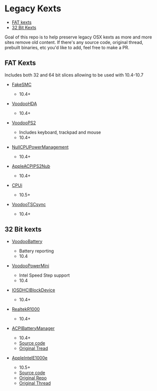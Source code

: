 # Legacy Kexts

* [FAT kexts](#fat-kexts)
* [32 Bit Kexts](#32-bit-kexts)

Goal of this repo is to help preserve legacy OSX kexts as more and more sites remove old content. If there's any source code, original thread, prebuilt binaries, etc you'd like to add, feel free to make a PR.

## FAT Kexts
Includes both 32 and 64 bit slices allowing to be used with 10.4-10.7

* [FakeSMC](/FAT/Zip/fakesmc.kext.zip)
  * 10.4+

* [VoodooHDA](/FAT/Zip/VoodooHDA.kext.zip)
  * 10.4+

* [VoodooPS2](/FAT/Zip/VoodooPS2Controller.kext.zip)
  * Includes keyboard, trackpad and mouse
  * 10.4+
  
* [NullCPUPowerManagement](/FAT/Zip/NullCPUPowerManagement.kext.zip)
  * 10.4+
  
* [AppleACPIPS2Nub](/FAT/Zip/AppleACPIPS2Nub.kext.zip)
  * 10.4+
  
* [CPUi](/FAT/Zip/CPUi.kext.zip)
  * 10.5+

* [VoodooTSCsync](/FAT/Zip/VoodooTSCSync.kext.zip)
  * 10.4+

## 32 Bit kexts

* [VoodooBattery](/32Bit-only/Zip/VoodooBattery.kext.zip)
  * Battery reporting
  * 10.4

* [VoodooPowerMini](/32Bit-only/Zip/VoodooPowerMini.kext.zip)
  * Intel Speed Step support
  * 10.4
  
* [IOSDHCIBlockDevice](/32Bit-only/Zip/IOSDHCIBlockDevice.kext.zip)
  * 10.4+

* [RealtekR1000](/32Bit-only/Zip/RealtekR1000.kext.zip)
  * 10.4+

* [ACPIBatteryManager](/32Bit-only/Zip/AppleACPIBatteryManager.kext.zip)
  * 10.4+
  * [Source code](/32Bit-only/AppleACPIBatteryManager-Source-Code/)
  * [Original Tread](https://www.insanelymac.com/forum/topic/114105-appleacpibatterymanager-for-tiger-and-leopard/)

* [AppleIntelE1000e](/32Bit-only/Zip/AppleIntelE1000e.kext.zip)
  * 10.5+
  * [Source code](/32Bit-only/AppleIntelE1000e-Source-Code/)
  * [Original Repo](https://sourceforge.net/p/osx86drivers/)
  * [Original Thread](https://www.insanelymac.com/forum/topic/205771-appleintele1000ekext-for-108107106105/)